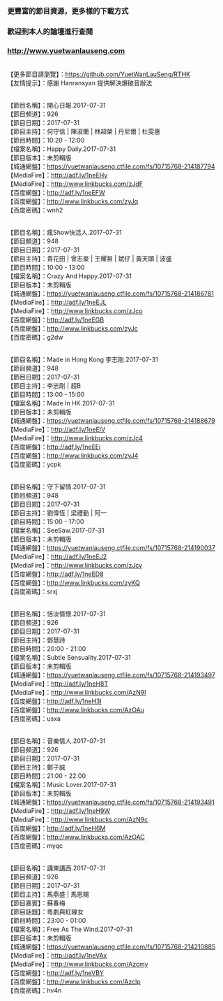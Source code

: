 ### 更豐富的節目資源，更多樣的下載方式
### 歡迎到本人的論壇進行查閱
### http://www.yuetwanlauseng.com

<br>【更多節目請瀏覽】：https://github.com/YuetWanLauSeng/RTHK
<br>【友情提示】：感謝 Hanransyan 提供解決爆破音辦法

<br>【節目名稱】：開心日報.2017-07-31
<br>【節目頻道】：926
<br>【節目日期】：2017-07-31
<br>【節目主持】：何守信 | 陳淑蘭 | 林超榮 | 丹尼爾 | 杜雯惠
<br>【節目時間】：10:20 - 12:00
<br>【檔案名稱】：Happy Daily.2017-07-31
<br>【節目版本】：未剪輯版
<br>【城通網盤】：https://yuetwanlauseng.ctfile.com/fs/10715768-214187794
<br>【MediaFire】：http://adf.ly/1neEHy
<br>【MediaFire】：http://www.linkbucks.com/zJdF
<br>【百度網盤】：http://adf.ly/1neEFW
<br>【百度網盤】：http://www.linkbucks.com/zyJq
<br>【百度密碼】：wnh2

<br>【節目名稱】：瘋Show快活人.2017-07-31
<br>【節目頻道】：948
<br>【節目日期】：2017-07-31
<br>【節目主持】：貴花田 | 曾志豪 | 王耀祖 | 斌仔 | 黃天頤 | 波盛
<br>【節目時間】：10:00 - 13:00
<br>【檔案名稱】：Crazy And Happy.2017-07-31
<br>【節目版本】：未剪輯版
<br>【城通網盤】：https://yuetwanlauseng.ctfile.com/fs/10715768-214186781
<br>【MediaFire】：http://adf.ly/1neEJL
<br>【MediaFire】：http://www.linkbucks.com/zJco
<br>【百度網盤】：http://adf.ly/1neEGB
<br>【百度網盤】：http://www.linkbucks.com/zyJc
<br>【百度密碼】：g2dw

<br>【節目名稱】：Made in Hong Kong 李志剛.2017-07-31
<br>【節目頻道】：948
<br>【節目日期】：2017-07-31
<br>【節目主持】：李志剛 | 超B
<br>【節目時間】：13:00 - 15:00
<br>【檔案名稱】：Made In HK.2017-07-31
<br>【節目版本】：未剪輯版
<br>【城通網盤】：https://yuetwanlauseng.ctfile.com/fs/10715768-214188679
<br>【MediaFire】：http://adf.ly/1neEIV
<br>【MediaFire】：http://www.linkbucks.com/zJc4
<br>【百度網盤】：http://adf.ly/1neEEi
<br>【百度網盤】：http://www.linkbucks.com/zyJ4
<br>【百度密碼】：ycpk

<br>【節目名稱】：守下留情.2017-07-31
<br>【節目頻道】：948
<br>【節目日期】：2017-07-31
<br>【節目主持】：劉偉恆 | 梁禮勤 | 阿一
<br>【節目時間】：15:00 - 17:00
<br>【檔案名稱】：SeeSaw.2017-07-31
<br>【節目版本】：未剪輯版
<br>【城通網盤】：https://yuetwanlauseng.ctfile.com/fs/10715768-214190037
<br>【MediaFire】：http://adf.ly/1neEJ2
<br>【MediaFire】：http://www.linkbucks.com/zJcv
<br>【百度網盤】：http://adf.ly/1neED8
<br>【百度網盤】：http://www.linkbucks.com/zyKQ
<br>【百度密碼】：srxj

<br>【節目名稱】：恬淡情懷.2017-07-31
<br>【節目頻道】：926
<br>【節目日期】：2017-07-31
<br>【節目主持】：鄧慧詩
<br>【節目時間】：20:00 - 21:00
<br>【檔案名稱】：Subtle Sensuality.2017-07-31
<br>【節目版本】：未剪輯版
<br>【城通網盤】：https://yuetwanlauseng.ctfile.com/fs/10715768-214193497
<br>【MediaFire】：http://adf.ly/1neH8T
<br>【MediaFire】：http://www.linkbucks.com/AzN9l
<br>【百度網盤】：http://adf.ly/1neH3l
<br>【百度網盤】：http://www.linkbucks.com/AzOAu
<br>【百度密碼】：usxa

<br>【節目名稱】：音樂情人.2017-07-31
<br>【節目頻道】：926
<br>【節目日期】：2017-07-31
<br>【節目主持】：鄭子誠
<br>【節目時間】：21:00 - 22:00
<br>【檔案名稱】：Music Lover.2017-07-31
<br>【節目版本】：未剪輯版
<br>【城通網盤】：https://yuetwanlauseng.ctfile.com/fs/10715768-214193491
<br>【MediaFire】：http://adf.ly/1neH9W
<br>【MediaFire】：http://www.linkbucks.com/AzN9c
<br>【百度網盤】：http://adf.ly/1neH6M
<br>【百度網盤】：http://www.linkbucks.com/AzOAC
<br>【百度密碼】：myqc

<br>【節目名稱】：講東講西.2017-07-31
<br>【節目頻道】：926
<br>【節目日期】：2017-07-31
<br>【節目主持】：馬鼎盛 | 馬恩賜
<br>【節目嘉賓】：蘇春梅
<br>【節目話題】：粵劇與紅線女
<br>【節目時間】：23:00 - 01:00
<br>【檔案名稱】：Free As The Wind.2017-07-31
<br>【節目版本】：未剪輯版
<br>【城通網盤】：https://yuetwanlauseng.ctfile.com/fs/10715768-214210885
<br>【MediaFire】：http://adf.ly/1neVAx
<br>【MediaFire】：http://www.linkbucks.com/Azcmy
<br>【百度網盤】：http://adf.ly/1neVBY
<br>【百度網盤】：http://www.linkbucks.com/Azclp
<br>【百度密碼】：hv4n
